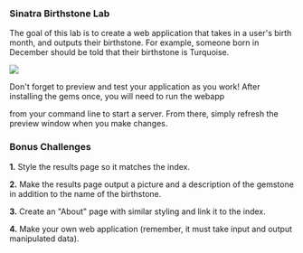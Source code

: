 

### Sinatra Birthstone Lab



The goal of this lab is to create a web application that takes in a user's birth month, and outputs their birthstone. For example, someone born in December should be told that their birthstone is Turquoise. 


<img src='http://abigailsjewelbox.com/sitefiles/wp-content/uploads/2016/12/birthstonechart.jpg'>

Don't forget to preview and test your application as you work! After installing the gems once, you will need to run the webapp

from your command line to start a server. From there, simply refresh the preview window when you make changes. 



### Bonus Challenges

**1.** Style the results page so it matches the index.

**2.** Make the results page output a picture and a description of the gemstone in addition to the name of the birthstone.

**3.** Create an "About" page with similar styling and link it to the index.

**4.** Make your own web application (remember, it must take input and output manipulated data).



